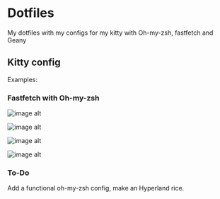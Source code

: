 # Dotfiles 
My dotfiles with my configs for my kitty with Oh-my-zsh, fastfetch and Geany 

## Kitty config
Examples:

### Fastfetch with Oh-my-zsh

![image alt](https://github.com/SleepyyDash/dotfiles/blob/21d69de0ec3e935bcc67aa4466e62b2b5b542ea2/Screenshot_20250222_195638.png)

![image alt](https://github.com/SleepyyDash/dotfiles/blob/5e7b7b329a5db7640ad49e3f46074823a2e7c073/Screenshot_20250222_195658.png)

![image alt](https://github.com/SleepyyDash/dotfiles/blob/7987a30c2099943983c41f1172fa9e1b2ce048d1/Screenshot_20250222_201430.png)

![image alt](https://github.com/SleepyyDash/dotfiles/blob/7987a30c2099943983c41f1172fa9e1b2ce048d1/Screenshot_20250222_201452.png)

### To-Do
Add a functional oh-my-zsh config, make an Hyperland rice.

